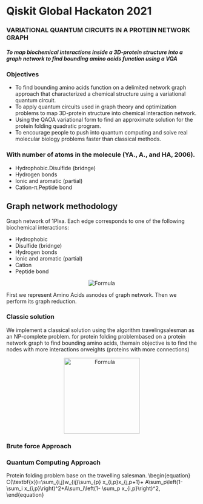 # Qiskit Global Hackaton 2021
### VARIATIONAL QUANTUM CIRCUITS IN A PROTEIN NETWORK GRAPH
##### To map biochemical interactions inside a 3D-protein structure into a graph network to find bounding amino acids function using a VQA
### Objectives
- To find bounding amino acids function on a delimited network graph approach that characterized a chemical structure using a variational quantum circuit.
- To apply quantum circuits used in graph theory and optimization problems to map 3D-protein structure into chemical interaction network.
- Using the QAOA variational form to find an approximate solution for the protein folding quadratic program.
- To encourage people to push into quantum computing and solve real molecular biology problems faster than classical methods.


### With number of atoms in the molecule (YA., A., and HA, 2006).
- Hydrophobic.Disulfide (bridnge)
- Hydrogen bonds
- Ionic and aromatic (partial)
- Cation-π.Peptide bond

## Graph network methodology
Graph network of 1Plxa. Each edge corresponds to one of the following biochemical interactions:

*   Hydrophobic 
*   Disulfide (bridnge)
*   Hydrogen bonds
*   Ionic and aromatic (partial)
*   Cation 
*   Peptide bond
<p align="center">
  <img src="https://user-images.githubusercontent.com/55018955/142352830-bd68821f-3e7a-44b8-80fa-3adfcd642b8f.png" alt="Formula"/>
  </p>
  
  
First we represent Amino Acids asnodes of graph network. Then we perform its graph reduction.
### Classic solution
We implement a classical solution using the algorithm travelingsalesman as an NP-complete problem. for protein folding problembased on a protein network graph to find bounding amino acids, themain objective is to find the nodes with more interactions orweights (proteins with more connections)
<p align="center">
  <img src="https://user-images.githubusercontent.com/55018955/142354325-171d2367-9de1-4a68-afed-4092a29a2bc2.png" alt="Formula" width="200"/>
  </p>

### Brute force Approach 


### Quantum Computing Approach
Protein folding problem base on the travelling salesman.
\begin{equation}
C(\textbf{x})=\sum_{i,j}w_{ij}\sum_{p} x_{i,p}x_{j,p+1}+ A\sum_p\left(1- \sum_i x_{i,p}\right)^2+A\sum_i\left(1- \sum_p x_{i,p}\right)^2,
\end{equation}
